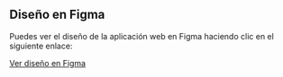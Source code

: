 ## Diseño en Figma

Puedes ver el diseño de la aplicación web en Figma haciendo clic en el siguiente enlace:

[Ver diseño en Figma]([https://www.figma.com/file/tu-link-de-figma](https://www.figma.com/design/byTE0ryuL3qkYx6dQSUo5A/Accenture-PathExplorer---Mockup?node-id=0-1&t=DwVqdPADIm37NC6W-1))
